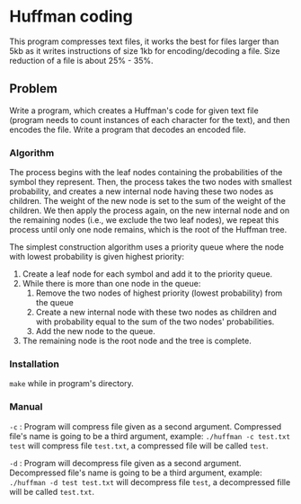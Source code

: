 # Huffman coding
This program compresses text files, it works the best for files larger than 5kb as it writes instructions of size 1kb for encoding/decoding a file. Size reduction of a file is about 25% - 35%.

## Problem
Write a program, which creates a Huffman's code for given text file (program needs to count instances of each character for the text), and then encodes the file. Write a program that decodes an encoded file.

### Algorithm
The process begins with the leaf nodes containing the probabilities of the symbol they represent. Then, the process takes the two nodes with smallest probability, and creates a new internal node having these two nodes as children. The weight of the new node is set to the sum of the weight of the children. We then apply the process again, on the new internal node and on the remaining nodes (i.e., we exclude the two leaf nodes), we repeat this process until only one node remains, which is the root of the Huffman tree.

The simplest construction algorithm uses a priority queue where the node with lowest probability is given highest priority:

1. Create a leaf node for each symbol and add it to the priority queue.
1. While there is more than one node in the queue:
	1. Remove the two nodes of highest priority (lowest probability) from the queue
	1. Create a new internal node with these two nodes as children and with probability equal to the sum of the two nodes' probabilities.
	1. Add the new node to the queue.
1. The remaining node is the root node and the tree is complete.

### Installation
`make` while in program's directory.

### Manual
`-c` : Program will compress file given as a second argument. Compressed file's name is going to be a third argument, example:
`./huffman -c test.txt test` will compress file `test.txt`, a compressed file will be called `test`.

`-d` : Program will decompress file given as a second argument. Decompressed file's name is going to be a third argument, example:
`./huffman -d test test.txt` will decompress file `test`, a decompressed fille will be called `test.txt`.
